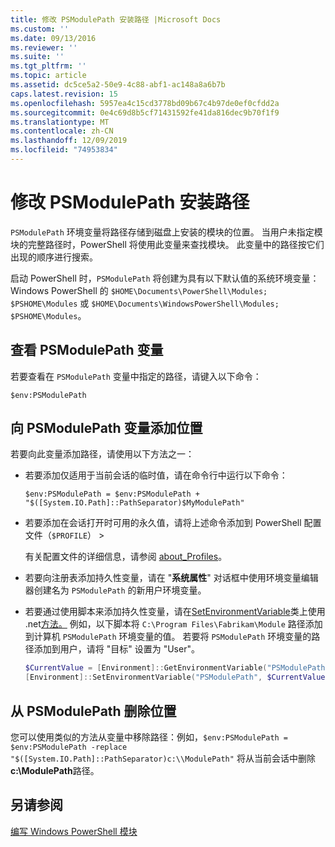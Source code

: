 ```yaml
---
title: 修改 PSModulePath 安装路径 |Microsoft Docs
ms.custom: ''
ms.date: 09/13/2016
ms.reviewer: ''
ms.suite: ''
ms.tgt_pltfrm: ''
ms.topic: article
ms.assetid: dc5ce5a2-50e9-4c88-abf1-ac148a8a6b7b
caps.latest.revision: 15
ms.openlocfilehash: 5957ea4c15cd3778bd09b67c4b97de0ef0cfdd2a
ms.sourcegitcommit: 0e4c69d8b5cf71431592fe41da816dec9b70f1f9
ms.translationtype: MT
ms.contentlocale: zh-CN
ms.lasthandoff: 12/09/2019
ms.locfileid: "74953834"
---
```

# <a name="modifying-the-psmodulepath-installation-path"></a>修改 PSModulePath 安装路径

`PSModulePath` 环境变量将路径存储到磁盘上安装的模块的位置。 当用户未指定模块的完整路径时，PowerShell 将使用此变量来查找模块。 此变量中的路径按它们出现的顺序进行搜索。

启动 PowerShell 时，`PSModulePath` 将创建为具有以下默认值的系统环境变量： Windows PowerShell 的 `$HOME\Documents\PowerShell\Modules; $PSHOME\Modules` 或 `$HOME\Documents\WindowsPowerShell\Modules; $PSHOME\Modules`。

## <a name="to-view-the-psmodulepath-variable"></a>查看 PSModulePath 变量

若要查看在 `PSModulePath` 变量中指定的路径，请键入以下命令：

`$env:PSModulePath`

## <a name="to-add-locations-to-the-psmodulepath-variable"></a>向 PSModulePath 变量添加位置

若要向此变量添加路径，请使用以下方法之一：

- 若要添加仅适用于当前会话的临时值，请在命令行中运行以下命令：

  `$env:PSModulePath = $env:PSModulePath + "$([System.IO.Path]::PathSeparator)$MyModulePath"`

- 若要添加在会话打开时可用的永久值，请将上述命令添加到 PowerShell 配置文件（`$PROFILE`） >

  有关配置文件的详细信息，请参阅 [about_Profiles](/powershell/module/microsoft.powershell.core/about/about_profiles)。

- 若要向注册表添加持久性变量，请在 "**系统属性**" 对话框中使用环境变量编辑器创建名为 `PSModulePath` 的新用户环境变量。

- 若要通过使用脚本来添加持久性变量，请在[SetEnvironmentVariable](https://docs.microsoft.com/dotnet/api/system.environment.setenvironmentvariable)类上使用 .net[方法。](https://docs.microsoft.com/dotnet/api/system.environment) 例如，以下脚本将 `C:\Program Files\Fabrikam\Module` 路径添加到计算机 `PSModulePath` 环境变量的值。 若要将 `PSModulePath` 环境变量的路径添加到用户，请将 "目标" 设置为 "User"。

  ```powershell
  $CurrentValue = [Environment]::GetEnvironmentVariable("PSModulePath", "Machine")
  [Environment]::SetEnvironmentVariable("PSModulePath", $CurrentValue + [System.IO.Path]::PathSeparator + "C:\Program Files\Fabrikam\Modules", "Machine")

  ```

## <a name="to-remove-locations-from-the-psmodulepath"></a>从 PSModulePath 删除位置

您可以使用类似的方法从变量中移除路径：例如，`$env:PSModulePath = $env:PSModulePath -replace "$([System.IO.Path]::PathSeparator)c:\\ModulePath"` 将从当前会话中删除**c:\ModulePath**路径。

## <a name="see-also"></a>另请参阅

[编写 Windows PowerShell 模块](./writing-a-windows-powershell-module.md)
